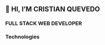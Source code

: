 ## 👋 HI, I’M CRISTIAN QUEVEDO

### FULL STACK WEB DEVELOPER


### Technologies

<p>

</p>


<!---
xerxes97/xerxes97 is a ✨ special ✨ repository because its `README.md` (this file) appears on your GitHub profile.
You can click the Preview link to take a look at your changes.
--->
